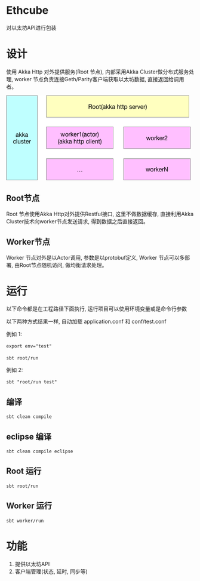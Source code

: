 # Ethcube 

对以太坊API进行包装

# 设计

使用 Akka Http 对外提供服务(Root 节点), 内部采用Akka Cluster做分布式服务处理, worker 节点负责连接Geth/Parity客户端获取以太坊数据, 直接返回给调用者。 

<img src="./docs/ethcube.png"/>

## Root节点

Root 节点使用Akka Http对外提供Restful接口, 这里不做数据缓存, 直接利用Akka Cluster技术向worker节点发送请求, 得到数据之后直接返回。

## Worker节点

Worker 节点对外是以Actor调用, 参数是以protobuf定义, Worker 节点可以多部署, 由Root节点随机访问, 做均衡请求处理。


# 运行

以下命令都是在工程路径下面执行, 运行项目可以使用环境变量或是命令行参数

以下两种方式结果一样, 自动加载 application.conf 和 conf/test.conf


例如 1: 

```
export env="test"

sbt root/run
```

例如 2: 


```
sbt "root/run test"
```

## 编译

```
sbt clean compile
```

## eclipse 编译

```
sbt clean compile eclipse
```

## Root 运行

```
sbt root/run
```

## Worker 运行

```
sbt worker/run
```



# 功能

1. 提供以太坊API
2. 客户端管理(状态, 延时, 同步等)


